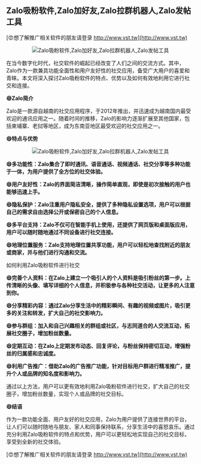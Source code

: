 ## **Zalo吸粉软件,Zalo加好友,Zalo拉群机器人,Zalo发帖工具**

[😍想了解推广相关软件的朋友请登录 http://www.vst.tw](http://www.vst.tw)

 <center><img src="https://vst.tw/MP4/tuiguang/png/5.png" alt="Zalo吸粉软件,Zalo加好友,Zalo拉群机器人,Zalo发帖工具"></center>

在当今数字化时代，社交软件的崛起已经改变了人们之间的交流方式。其中，Zalo作为一款兼具功能全面性和用户友好性的社交应用，备受广大用户的喜爱和青睐。本文将深入探讨Zalo吸粉软件的特点、优势以及如何有效地利用它进行社交和连接。

**😄Zalo简介**

Zalo是一款源自越南的社交应用程序，于2012年推出，并迅速成为越南国内最受欢迎的通讯应用之一。随着时间的推移，Zalo的影响力逐渐扩展至其他国家，包括柬埔寨、老挝等地区，成为东南亚地区最受欢迎的社交应用之一。

**😄特点与优势**

 <center><img src="https://vst.tw/MP4/tuiguang/png/7.png" alt="Zalo吸粉软件,Zalo加好友,Zalo拉群机器人,Zalo发帖工具"></center>

**😄多功能性：Zalo集合了即时通讯、语音通话、视频通话、社交分享等多种功能于一体，为用户提供了全方位的社交体验。**

**😄用户友好性：Zalo的界面简洁清晰，操作简单直观，即使是初次接触的用户也能够迅速上手。**

**😄隐私保护：Zalo注重用户隐私安全，提供了多种隐私设置选项，用户可以根据自己的需求自由选择公开或保密自己的个人信息。**

**😄多平台支持：Zalo不仅可在智能手机上使用，还提供了网页版和桌面版应用，用户可以随时随地通过不同设备进行社交连接。**

**😄地理位置服务：Zalo支持地理位置共享功能，用户可以轻松地查找附近的朋友或商家，并与他们进行沟通和交流。**

如何利用Zalo吸粉软件进行社交

**😄完善个人资料：在Zalo上建立一个吸引人的个人资料是吸引粉丝的第一步。上传清晰的头像、填写详细的个人信息，并积极参与各种社交活动，让更多的人注意到你。**

**😄分享精彩内容：通过Zalo分享生活中的精彩瞬间、有趣的视频或图片，吸引更多的关注和转发，扩大自己的社交影响力。**

**😄参与群组：加入和自己兴趣相关的群组或社区，与志同道合的人交流互动，拓展社交圈子，增加粉丝数量。**

**😄定期互动：在Zalo上定期发布动态、回复评论，与粉丝保持密切互动，增强粉丝的归属感和忠诚度。**

**😄利用广告推广：借助Zalo的广告推广功能，针对目标用户群进行精准推广，提升个人或品牌的知名度和影响力。**

通过以上方法，用户可以更有效地利用Zalo吸粉软件进行社交，扩大自己的社交圈子，增加粉丝数量，实现个人或品牌的社交目标。

**😄结语**

作为一款功能全面、用户友好的社交应用，Zalo为用户提供了连接世界的平台，让人们可以随时随地与朋友、家人和同事保持联系，分享生活中的喜怒哀乐。通过充分利用Zalo吸粉软件的特点和优势，用户可以更轻松地实现自己的社交目标，享受到全新的社交体验。

[😍想了解推广相关软件的朋友请登录 http://www.vst.tw](http://www.vst.tw)



